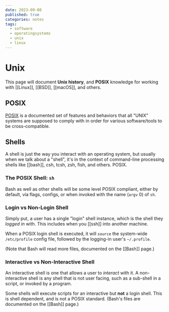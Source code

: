 ```yaml
---
date: 2023-09-08
published: true
categories: notes
tags:
  - software
  - operatingsystems
  - unix
  - linux
---
```


Unix
===================
This page will document **Unix history**, and **POSIX** knowledge for working with [[Linux]], [[BSD]], [[macOS]], and others.

POSIX
-----
[POSIX] is a documented set of features and behaviors that all "UNIX" systems are supposed to comply with in order for various software/tools to be cross-compatible.

[POSIX]: https://en.wikipedia.org/wiki/POSIX

Shells
------
A shell is just the way you interact with an operating system, but usually when we talk about a "shell", it's in the context of command-line processing shells like [[bash]], csh, tcsh, zsh, fish, and others. POSIX.


### The POSIX Shell: `sh`
Bash as well as other shells will be some level POSIX compliant, either by default, via flags, configs, or when invoked with the name (`argv` 0) of `sh`.


### Login vs Non-Login Shell
Simply put, a user has a single "login" shell instance, which is the shell they *logged in* with. This includes when you [[ssh]] into another machine.

When a POSIX login shell is executed, it will `source` the system-wide `/etc/profile` config file, followed by the logging-in user's `~/.profile`.

(Note that Bash will read more files, documented on the [[Bash]] page.)


### Interactive vs Non-Interactive Shell
An interactive shell is one that allows a user to *interact* with it. A non-interactive shell is any shell that is not user facing, such as a sub-shell in a script, or invoked by a program.

Some shells will execute scripts for an interactive but **not** a login shell. This is shell dependent, and is not a POSIX standard. (Bash's files are documented on the [[Bash]] page.)